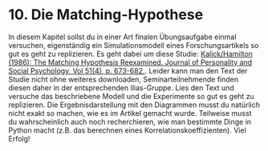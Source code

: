 # 10. Die Matching-Hypothese

In diesem Kapitel sollst du in einer Art finalen Übungsaufgabe einmal versuchen, eigenständig ein Simulationsmodell eines Forschungsartikels so gut es geht zu replizieren.
Es geht dabei um diese Studie: [Kalick/Hamilton (1986): The Matching Hypothesis Reexamined. Journal of Personality and Social Psychology, Vol 51(4), p. 673-682.](https://doi.apa.org/buy/1987-04005-001). Leider kann man den Text der Studie nicht ohne weiteres downloaden, Seminarteilnehmende finden diesen daher in der entsprechenden Ilias-Gruppe.
Lies den Text und versuche das beschriebene Modell und die Experimente so gut es geht zu replizieren. Die Ergebnisdarstellung mit den Diagrammen musst du natürlich nicht exakt so machen, wie es im Artikel gemacht wurde. Teilweise musst du wahrscheinlich auch noch recherchieren, wie man bestimmte Dinge in Python macht (z.B. das berechnen eines Korrelationskoeffizienten). Viel Erfolg!